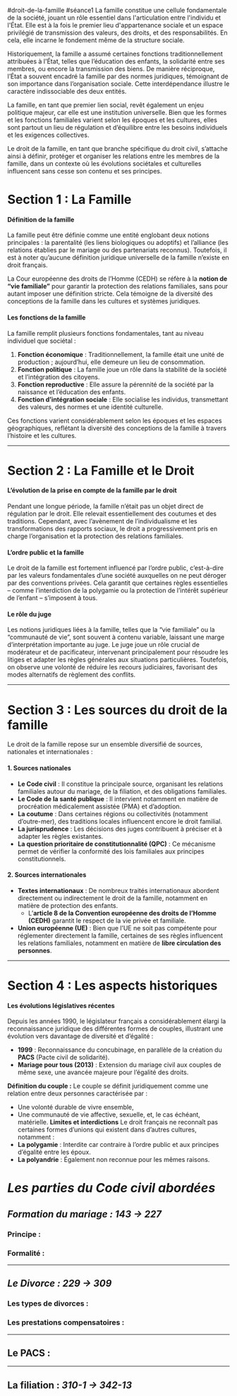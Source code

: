 #droit-de-la-famille #séance1 
La famille constitue une cellule fondamentale de la société, jouant un rôle essentiel dans l'articulation entre l'individu et l'État. Elle est à la fois le premier lieu d'appartenance sociale et un espace privilégié de transmission des valeurs, des droits, et des responsabilités. En cela, elle incarne le fondement même de la structure sociale.

Historiquement, la famille a assumé certaines fonctions traditionnellement attribuées à l'État, telles que l’éducation des enfants, la solidarité entre ses membres, ou encore la transmission des biens. De manière réciproque, l’État a souvent encadré la famille par des normes juridiques, témoignant de son importance dans l’organisation sociale. Cette interdépendance illustre le caractère indissociable des deux entités.

La famille, en tant que premier lien social, revêt également un enjeu politique majeur, car elle est une institution universelle. Bien que les formes et les fonctions familiales varient selon les époques et les cultures, elles sont partout un lieu de régulation et d’équilibre entre les besoins individuels et les exigences collectives.

Le droit de la famille, en tant que branche spécifique du droit civil, s’attache ainsi à définir, protéger et organiser les relations entre les membres de la famille, dans un contexte où les évolutions sociétales et culturelles influencent sans cesse son contenu et ses principes.

# **Section 1 : La Famille**

#### **Définition de la famille**

La famille peut être définie comme une entité englobant deux notions principales : la parentalité (les liens biologiques ou adoptifs) et l’alliance (les relations établies par le mariage ou des partenariats reconnus). Toutefois, il est à noter qu’aucune définition juridique universelle de la famille n’existe en droit français.

La Cour européenne des droits de l’Homme (CEDH) se réfère à la **notion de “vie familiale”** pour garantir la protection des relations familiales, sans pour autant imposer une définition stricte. Cela témoigne de la diversité des conceptions de la famille dans les cultures et systèmes juridiques.

#### **Les fonctions de la famille**

La famille remplit plusieurs fonctions fondamentales, tant au niveau individuel que sociétal :

1. **Fonction économique** : Traditionnellement, la famille était une unité de production ; aujourd’hui, elle demeure un lieu de consommation.
2. **Fonction politique** : La famille joue un rôle dans la stabilité de la société et l’intégration des citoyens.
3. **Fonction reproductive** : Elle assure la pérennité de la société par la naissance et l’éducation des enfants.
4. **Fonction d’intégration sociale** : Elle socialise les individus, transmettant des valeurs, des normes et une identité culturelle.

Ces fonctions varient considérablement selon les époques et les espaces géographiques, reflétant la diversité des conceptions de la famille à travers l’histoire et les cultures.

---

# **Section 2 : La Famille et le Droit**

#### **L’évolution de la prise en compte de la famille par le droit**

Pendant une longue période, la famille n’était pas un objet direct de régulation par le droit. Elle relevait essentiellement des coutumes et des traditions. Cependant, avec l’avènement de l’individualisme et les transformations des rapports sociaux, le droit a progressivement pris en charge l’organisation et la protection des relations familiales.

#### **L’ordre public et la famille**

Le droit de la famille est fortement influencé par l’ordre public, c’est-à-dire par les valeurs fondamentales d’une société auxquelles on ne peut déroger par des conventions privées. Cela garantit que certaines règles essentielles – comme l’interdiction de la polygamie ou la protection de l’intérêt supérieur de l’enfant – s’imposent à tous.

#### **Le rôle du juge**

Les notions juridiques liées à la famille, telles que la “vie familiale” ou la “communauté de vie”, sont souvent à contenu variable, laissant une marge d’interprétation importante au juge. Le juge joue un rôle crucial de modérateur et de pacificateur, intervenant principalement pour résoudre les litiges et adapter les règles générales aux situations particulières. Toutefois, on observe une volonté de réduire les recours judiciaires, favorisant des modes alternatifs de règlement des conflits.

---

# **Section 3 : Les sources du droit de la famille**

Le droit de la famille repose sur un ensemble diversifié de sources, nationales et internationales :

#### **1. Sources nationales**

- **Le Code civil** : Il constitue la principale source, organisant les relations familiales autour du mariage, de la filiation, et des obligations familiales.
- **Le Code de la santé publique** : Il intervient notamment en matière de procréation médicalement assistée (PMA) et d’adoption.
- **La coutume** : Dans certaines régions ou collectivités (notamment d’outre-mer), des traditions locales influencent encore le droit familial.
- **La jurisprudence** : Les décisions des juges contribuent à préciser et à adapter les règles existantes.
- **La question prioritaire de constitutionnalité (QPC)** : Ce mécanisme permet de vérifier la conformité des lois familiales aux principes constitutionnels.

#### **2. Sources internationales**

- **Textes internationaux** : De nombreux traités internationaux abordent directement ou indirectement le droit de la famille, notamment en matière de protection des enfants.
    - L’**article 8 de la Convention européenne des droits de l’Homme (CEDH)** garantit le respect de la vie privée et familiale.
- **Union européenne (UE)** : Bien que l’UE ne soit pas compétente pour réglementer directement la famille, certaines de ses règles influencent les relations familiales, notamment en matière de **libre circulation des personnes**.

---

# **Section 4 : Les aspects historiques**

#### **Les évolutions législatives récentes**

Depuis les années 1990, le législateur français a considérablement élargi la reconnaissance juridique des différentes formes de couples, illustrant une évolution vers davantage de diversité et d’égalité :

- **1999** : Reconnaissance du concubinage, en parallèle de la création du **PACS** (Pacte civil de solidarité).
- **Mariage pour tous (2013)** : Extension du mariage civil aux couples de même sexe, une avancée majeure pour l’égalité des droits.

**Définition du couple :**
Le couple se définit juridiquement comme une relation entre deux personnes caractérisée par :
- Une volonté durable de vivre ensemble,
- Une communauté de vie affective, sexuelle, et, le cas échéant, matérielle.
**Limites et interdictions**
Le droit français ne reconnaît pas certaines formes d’unions qui existent dans d’autres cultures, notamment :
- **La polygamie** : Interdite car contraire à l’ordre public et aux principes d’égalité entre les époux.
- **La polyandrie** : Également non reconnue pour les mêmes raisons.

# ***Les parties du Code civil abordées***

## ***Formation du mariage :*** ***143 -> 227***
### Principe :
### Formalité :
---
## ***Le Divorce :*** ***229 -> 309***
### Les types de divorces :
### Les prestations compensatoires :
---
## Le PACS :
---
## La filiation : ***310-1 -> 342-13***